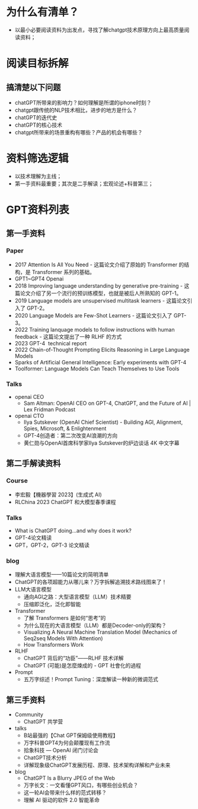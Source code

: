 # 为什么有清单？
* 以最小必要阅读资料为出发点，寻找了解chatgpt技术原理方向上最高质量阅读资料；


# 阅读目标拆解
## 搞清楚以下问题
* chatGPT所带来的影响力？如何理解是所谓的iphone时刻？
* chatgpt跟传统的NLP技术相比，进步的地方是什么？
* chatGPT的迭代史
* chatGPT的核心技术
* chatgpt所带来的场景重构有哪些？产品的机会有哪些？


# 资料筛选逻辑
* 以技术理解为主线；
* 第一手资料最重要；其次是二手解读；宏观论述+科普第三；


# GPT资料列表
## 第一手资料
### Paper
* 2017 Attention Is All You Need - 这篇论文介绍了原始的 Transformer 的结构，是 Transformer 系列的基础。
* GPT1~GPT4 Openai
 * 2018 Improving language understanding by generative pre-training - 这篇论文介绍了另一个流行的预训练模型，也就是被后人所熟知的 GPT-1。
 * 2019 Language models are unsupervised multitask learners - 这篇论文引入了 GPT-2。
 * 2020 Language Models are Few-Shot Learners - 这篇论文引入了 GPT-3。
 * 2022 Training lanquage models to follow instructions with human feedback - 这篇论文提出了一种 RLHF 的方式
 * 2023 GPT-4  technical report
* 2022 Chain-of-Thought Prompting Elicits Reasoning in Large Language Models
* Sparks of Artificial General Intelligence: Early experiments with GPT-4
* Toolformer: Language Models Can Teach Themselves to Use Tools
### Talks
* openai CEO
  * Sam Altman: OpenAI CEO on GPT-4, ChatGPT, and the Future of AI | Lex Fridman Podcast
* openai CTO
  * Ilya Sutskever (OpenAI Chief Scientist) - Building AGI, Alignment, Spies, Microsoft, & Enlightenment
  * GPT-4创造者：第二次改变AI浪潮的方向
  * 黄仁勋与OpenAI首席科学家Ilya Sutskever的炉边谈话 4K 中文字幕

## 第二手解读资料
### Course
* 李宏毅【機器學習 2023】(生成式 AI)
* RLChina 2023 ChatGPT 和大模型春季课程

### Talks
* What is ChatGPT doing...and why does it work?
* GPT-4论文精读
* GPT，GPT-2，GPT-3 论文精读

### blog
* 理解大语言模型——10篇论文的简明清单
* ChatGPT的各项超能力从哪儿来？万字拆解追溯技术路线图来了！
* LLM大语言模型
  * 通向AGI之路：大型语言模型（LLM）技术精要
  * 压缩即泛化，泛化即智能
* Transformer
  * 了解 Transformers 是如何“思考”的
  * 为什么现在的大语言模型（LLM）都是Decoder-only的架构？
  * Visualizing A Neural Machine Translation Model (Mechanics of Seq2seq Models With Attention)
  * How Transformers Work
* RLHF
  * ChatGPT 背后的“功臣”——RLHF 技术详解 
  * ChatGPT (可能)是怎麼煉成的 - GPT 社會化的過程
* Prompt
  * 五万字综述！Prompt Tuning：深度解读一种新的微调范式

## 第三手资料
* Community
  * ChatGPT 共学营
* talks
  * B站最强的【Chat GPT保姆级使用教程】
  * 万字科普GPT4为何会颠覆现有工作流
  * 拾象科技 — OpenAI 闭门讨论会
  * ChatGPT技术分析
  * 详解现象级ChatGPT发展历程、原理、技术架构详解和产业未来
* blog
  * ChatGPT Is a Blurry JPEG of the Web 
  * 万字长文：一文看懂GPT风口，有哪些创业机会？
  * 这一轮AI会带来什么样的范式转移？
  * 理解 AI 驱动的软件 2.0 智能革命 


